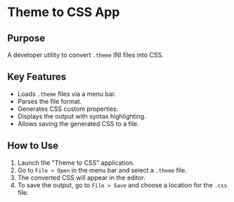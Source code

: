# Theme to CSS App

## Purpose

A developer utility to convert `.theme` INI files into CSS.

## Key Features

-   Loads `.theme` files via a menu bar.
-   Parses the file format.
-   Generates CSS custom properties.
-   Displays the output with syntax highlighting.
-   Allows saving the generated CSS to a file.

## How to Use

1.  Launch the "Theme to CSS" application.
2.  Go to `File > Open` in the menu bar and select a `.theme` file.
3.  The converted CSS will appear in the editor.
4.  To save the output, go to `File > Save` and choose a location for the `.css` file.

